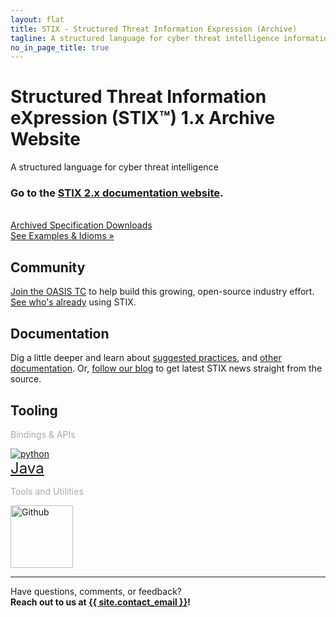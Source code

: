 ```yaml
---
layout: flat
title: STIX - Structured Threat Information Expression (Archive)
tagline: A structured language for cyber threat intelligence information
no_in_page_title: true
---
```




<div class="jumbotron">
  <h1>Structured Threat Information eXpression (STIX™) 1.x Archive Website</h1>
  <p>A structured language for cyber threat intelligence</p>
  <p></p>
  <h3>Go to the <a href="https://oasis-open.github.io/cti-documentation/">STIX 2.x documentation website</a>.</h3>
  <br />
  <div class="row">
    <div class="col-md-6 text-center">
      <a class="btn btn-primary btn-lg" role="button" href="/releases/archive/">Archived Specification Downloads <span class="glyphicon glyphicon-download-alt"></span></a>
    </div>
    <div class="col-md-6 text-center">
      <a class="btn btn-primary btn-lg" role="button" href="/documentation/idioms">See Examples &amp; Idioms »</a>
    </div>
  </div>
</div>

<div class="row">
  <div class="col-md-4 text-center">
    <h2>Community</h2>
    <p><a href="https://www.oasis-open.org/committees/tc_home.php?wg_abbrev=cti">Join the OASIS TC</a> to help build this growing, open-source industry effort. <a href="https://wiki.oasis-open.org/cti/cti-interoperability">See who's already</a> using STIX.</p>
  </div>
  <div class="col-md-4 text-center">
    <h2>Documentation</h2>
    <p>Dig a little deeper and learn about <a href="/documentation/suggested-practices">suggested practices</a>, and <a href="/documentation">other documentation</a>. Or, <a href="/blog">follow our blog</a> to get latest STIX news straight from the source.</p>
  </div>
  <div class="col-md-4 text-center">
    <h2>Tooling</h2>
    <div class="row-fluid">
      <div class="col-lg-6">
        <p style="font-weight: light; color: #aaa;">Bindings &amp; APIs</p>
        <a href="http://stix.readthedocs.org/en/stable/"><img src="/images/python-logo.png" alt="python" /></a><br />
        <a href="https://github.com/STIXProject/java-stix" style="font-size: 24px">Java</a>
      </div>
      <div class="col-lg-6">
        <p style="font-weight: light; color: #aaa;">Tools and Utilities</p>
        <a href="https://github.com/STIXProject/"><img src="/images/GitHub_Logo.png" alt="Github" style="width: 100px" /></a>
      </div>
    </div>
  </div>
</div>

<hr />

<p class="lead text-center">
	Have questions, comments, or feedback?
	<br/>
	<strong>Reach out to us at <a href="mailto:{{ site.contact_email }}">{{ site.contact_email }}</a>!</strong>
</p>
